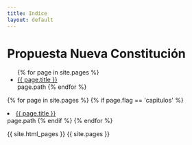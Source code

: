 ```yaml
---
title: Indice
layout: default
---
```


# Propuesta Nueva Constitución

<ul>
{% for page in site.pages %}
<li><a href="{{ site.baseurl }}{{ page.url }}">{{ page.title }}</a></li>
page.path
{% endfor %}  <!-- page -->
</ul>

{% for page in site.pages %}
    {% if page.flag == 'capitulos' %}
    <li><a href="{{ page.url }}">{{ page.title }}</a></li>
page.path
    {% endif %}
{% endfor %}

{{ site.html_pages }}
{{ site.pages }}
